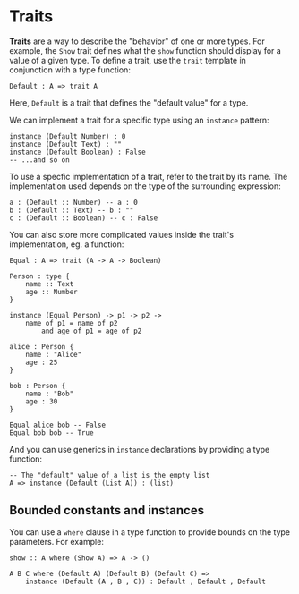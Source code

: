 # Traits

**Traits** are a way to describe the "behavior" of one or more types. For example, the `Show` trait defines what the `show` function should display for a value of a given type. To define a trait, use the `trait` template in conjunction with a type function:

```wipple
Default : A => trait A
```

Here, `Default` is a trait that defines the "default value" for a type.

We can implement a trait for a specific type using an `instance` pattern:

```wipple
instance (Default Number) : 0
instance (Default Text) : ""
instance (Default Boolean) : False
-- ...and so on
```

To use a specfic implementation of a trait, refer to the trait by its name. The implementation used depends on the type of the surrounding expression:

```wipple
a : (Default :: Number) -- a : 0
b : (Default :: Text) -- b : ""
c : (Default :: Boolean) -- c : False
```

You can also store more complicated values inside the trait's implementation, eg. a function:

```wipple
Equal : A => trait (A -> A -> Boolean)

Person : type {
    name :: Text
    age :: Number
}

instance (Equal Person) -> p1 -> p2 ->
    name of p1 = name of p2
        and age of p1 = age of p2

alice : Person {
    name : "Alice"
    age : 25
}

bob : Person {
    name : "Bob"
    age : 30
}

Equal alice bob -- False
Equal bob bob -- True
```

And you can use generics in `instance` declarations by providing a type function:

```wipple
-- The "default" value of a list is the empty list
A => instance (Default (List A)) : (list)
```

## Bounded constants and instances

You can use a `where` clause in a type function to provide bounds on the type parameters. For example:

```wipple
show :: A where (Show A) => A -> ()
```

```wipple
A B C where (Default A) (Default B) (Default C) =>
    instance (Default (A , B , C)) : Default , Default , Default
```
